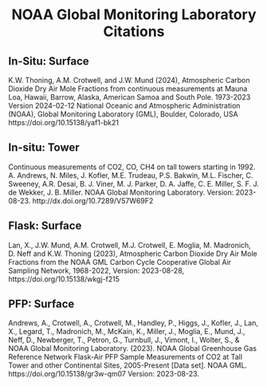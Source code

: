 <center><h1>NOAA Global Monitoring Laboratory Citations</h1></center>

<h2>In-Situ: Surface</h2>
K.W. Thoning, A.M. Crotwell, and J.W. Mund (2024),
Atmospheric Carbon Dioxide Dry Air Mole Fractions from 
continuous measurements at Mauna Loa, Hawaii, Barrow, Alaska,
American Samoa and South Pole. 1973-2023 Version 2024-02-12
National Oceanic and Atmospheric Administration (NOAA),
Global Monitoring Laboratory (GML), Boulder, Colorado, USA
https://doi.org/10.15138/yaf1-bk21

<h2>In-situ: Tower</h2>
Continuous measurements of CO2, CO, CH4 on tall towers starting in 1992. 
A. Andrews, N. Miles, J. Kofler, M.E. Trudeau, P.S. Bakwin, M.L. Fischer, C. Sweeney, 
A.R. Desai, B. J. Viner, M. J. Parker, D. A. Jaffe, C. E. Miller, 
S. F. J. de Wekker, J. B. Miller. NOAA Global Monitoring Laboratory. 
Version: 2023-08-23. http://dx.doi.org/10.7289/V57W69F2

<h2>Flask: Surface</h2>
Lan, X., J.W. Mund, A.M. Crotwell, M.J. Crotwell, E. Moglia, 
M. Madronich, D. Neff and K.W. Thoning (2023), Atmospheric Carbon Dioxide Dry 
Air Mole Fractions from the NOAA GML Carbon Cycle Cooperative Global Air 
Sampling Network, 1968-2022, Version: 2023-08-28, https://doi.org/10.15138/wkgj-f215

<h2>PFP: Surface</h2>
Andrews, A., Crotwell, A., Crotwell, M., Handley, P., Higgs, J., Kofler, J.,
Lan, X., Legard, T., Madronich, M., McKain, K., Miller, J., Moglia, E., Mund,
J., Neff, D., Newberger, T., Petron, G., Turnbull, J., Vimont, I., Wolter, S., &
NOAA Global Monitoring Laboratory. (2023). NOAA Global Greenhouse Gas Reference
Network Flask-Air PFP Sample Measurements of CO2 at Tall Tower and other
Continental Sites, 2005-Present [Data set]. NOAA GML. 
https://doi.org/10.15138/gr3w-qm07 Version: 2023-08-23.
